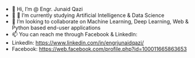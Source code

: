 - 👋 Hi, I’m @ Engr. Junaid Qazi
- 👀 🌱 I’m currently studying Artificial Intelligence & Data Science
- 💞️ I’m looking to collaborate on Machine Learning, Deep Learning, Web & Python based end-user applications
- 📫 You can reach me through Facebook & LinkedIn: 
- LinkedIn: https://www.linkedin.com/in/engrjunaidqazi/ 
- Facebook: https://web.facebook.com/profile.php?id=100011665863653  

<!---
engr-junaid-qazi/engr-junaid-qazi is a ✨ special ✨ repository because its `README.md` (this file) appears on your GitHub profile.
You can click the Preview link to take a look at your changes.
--->
